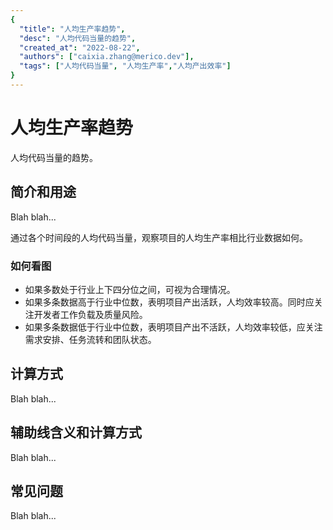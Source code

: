 ```yaml
---
{
  "title": "人均生产率趋势",
  "desc": "人均代码当量的趋势",
  "created_at": "2022-08-22",
  "authors": ["caixia.zhang@merico.dev"],
  "tags": ["人均代码当量", "人均生产率","人均产出效率"]
}
---
```

# 人均生产率趋势

人均代码当量的趋势。

## 简介和用途

Blah blah...

<div data-section="abstract">

通过各个时间段的人均代码当量，观察项目的人均生产率相比行业数据如何。

<div data-section="how-to-read-chart">

### 如何看图

- 如果多数处于行业上下四分位之间，可视为合理情况。
- 如果多条数据高于行业中位数，表明项目产出活跃，人均效率较高。同时应关注开发者工作负载及质量风险。
- 如果多条数据低于行业中位数，表明项目产出不活跃，人均效率较低，应关注需求安排、任务流转和团队状态。

</div>

</div>

## 计算方式

Blah blah...

## 辅助线含义和计算方式

Blah blah...

## 常见问题

Blah blah...
